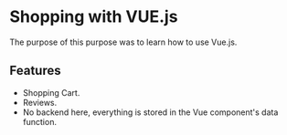 # Shopping with VUE.js

The purpose of this purpose was to learn how to use Vue.js.

## Features

- Shopping Cart.
- Reviews.
- No backend here, everything is stored in the Vue component's data function.
